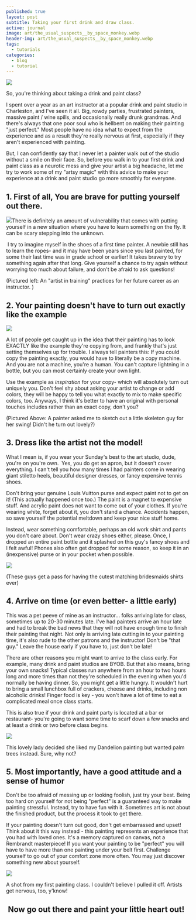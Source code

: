 ```yaml
---
published: true
layout: post
subtitle: Taking your first drink and draw class.
active: journal
image: art/the_usual_suspects__by_space_monkey.webp
header-img: art/the_usual_suspects__by_space_monkey.webp
tags:
  - tutorials
categories:
  - blog
  - tutorial
---
```

  

  

[![](https://2.bp.blogspot.com/-Zkzb0SgV77Q/WsJIbz7J8uI/AAAAAAAALbQ/AJ151y6oupMgO50mut-DGkTApwf30_LiQCLcBGAs/s320/16831085_1300769456682379_1155257373786239318_n.webp)](https://2.bp.blogspot.com/-Zkzb0SgV77Q/WsJIbz7J8uI/AAAAAAAALbQ/AJ151y6oupMgO50mut-DGkTApwf30_LiQCLcBGAs/s1600/16831085_1300769456682379_1155257373786239318_n.webp)

So, you're thinking about taking a drink and paint class?

I spent over a year as an art instructor at a popular drink and paint studio in Charleston, and I've seen it all. Big, rowdy parties, frustrated painters, massive paint / wine spills, and occasionally really drunk grandmas. And there's always that one poor soul who is hellbent on making their painting "just perfect." Most people have no idea what to expect from the experience and as a result they're really nervous at first, especially if they aren't experienced with painting.  
  
But, I can confidently say that I never let a painter walk out of the studio without a smile on their face. So, before you walk in to your first drink and paint class as a neurotic mess and give your artist a big headache, let me try to work some of my "artsy magic" with this advice to make your experience at a drink and paint studio go more smoothly for everyone.  
  
<!--more-->
  
  
  

1\. First of all, You are brave for putting yourself out there.
---------------------------------------------------------------

[![](https://3.bp.blogspot.com/-RHcZjL1DzFM/WsJPdHFqpKI/AAAAAAAALbs/0KGIVRfvNMMnpH1ISWCa8k7CcQQ6YVQWQCLcBGAs/s320/22007592_531506623853047_3592575859605165402_n.webp)](https://3.bp.blogspot.com/-RHcZjL1DzFM/WsJPdHFqpKI/AAAAAAAALbs/0KGIVRfvNMMnpH1ISWCa8k7CcQQ6YVQWQCLcBGAs/s1600/22007592_531506623853047_3592575859605165402_n.webp)There is definitely an amount of vulnerability that comes with putting yourself in a new situation where you have to learn something on the fly. It can be scary stepping into the unknown.  
  
 I try to imagine myself in the shoes of a first time painter. A newbie still has to learn the ropes- and it may have been years since you last painted, for some their last time was in grade school or earlier! It takes bravery to try something again after that long. Give yourself a chance to try again without worrying too much about failure, and don't be afraid to ask questions!  
  
(Pictured left: An "artist in training" practices for her future career as an instructor. )  
  
  
  
  
  

2\. Your painting doesn't have to turn out exactly like the example
-------------------------------------------------------------------

[![](https://3.bp.blogspot.com/-fCTsJtFLLKE/WsJN104JN2I/AAAAAAAALbg/6_Jrq5WDKtcvjvezumvpFCOFV1vAE15RACLcBGAs/s320/22046950_531505847186458_7576332721415401439_n.webp)](https://3.bp.blogspot.com/-fCTsJtFLLKE/WsJN104JN2I/AAAAAAAALbg/6_Jrq5WDKtcvjvezumvpFCOFV1vAE15RACLcBGAs/s1600/22046950_531505847186458_7576332721415401439_n.webp)

A lot of people get caught up in the idea that their painting has to look EXACTLY like the example they're copying from, and frankly that's just setting themselves up for trouble. I always tell painters this: If you could copy the painting exactly, you would have to literally be a copy machine. And you are not a machine, you're a human. You can't capture lightning in a bottle, but you can most certainly create your own light.  
  
Use the example as _inspiration_ for your copy- which will absolutely turn out uniquely you. Don't feel shy about asking your artist to change or add colors, they will be happy to tell you what exactly to mix to make specific colors, too. Anyways, I think it's better to have an original with personal touches includes rather than an exact copy, don't you?  
  
(Pictured Above: A painter asked me to sketch out a little skeleton guy for her swing! Didn't he turn out lovely?)  
  
  

3\. Dress like the artist not the model!
----------------------------------------

What I mean is, if you wear your Sunday's best to the art studio, dude, you're on you're own.  Yes, you do get an apron, but it doesn't cover everything. I can't tell you how many times I had painters come in wearing giant stiletto heels, beautiful designer dresses, or fancy expensive tennis shoes.  
  
Don't bring your genuine Louis Vuitton purse and expect paint not to get on it! (This actually happened once too.) The paint is a magnet to expensive stuff. And acrylic paint does not want to come out of your clothes. If you're wearing white, forget about it, you don't stand a chance. Accidents happen, so save yourself the potential meltdown and keep your nice stuff home.  
  
Instead, wear something comfortable, perhaps an old work shirt and pants you don't care about. Don't wear crazy shoes either, please. Once, I dropped an entire paint bottle and it splashed on this guy's fancy shoes and I felt awful! Phones also often get dropped for some reason, so keep it in an (inexpensive) purse or in your pocket when possible.  
  

[![](https://3.bp.blogspot.com/-GlkyTLN3s20/WsJSb4CvgPI/AAAAAAAALcA/k1LG71roms4-JhgUGAf8wfivp0AlLAMmACLcBGAs/s400/mar5IMG_20170304_212828206.webp)](https://3.bp.blogspot.com/-GlkyTLN3s20/WsJSb4CvgPI/AAAAAAAALcA/k1LG71roms4-JhgUGAf8wfivp0AlLAMmACLcBGAs/s1600/mar5IMG_20170304_212828206.webp)

  

(These guys get a pass for having the cutest matching bridesmaids shirts ever)

  

4\. Arrive on time (or even better- a little early)
---------------------------------------------------

This was a pet peeve of mine as an instructor... folks arriving late for class, sometimes up to 20-30 minutes late. I've had painters arrive an hour late and had to break the bad news that they will not have enough time to finish their painting that night. Not only is arriving late cutting in to your painting time, it's also rude to the other patrons and the instructor! Don't be "that guy." Leave the house early if you have to, just don't be late!  
  
There are other reasons you might want to arrive to the class early. For example, many drink and paint studios are BYOB. But that also means, bring your own snacks! Typical classes run anywhere from an hour to two hours long and more times than not they're scheduled in the evening when you'd normally be having dinner. So, you might get a little hungry. It wouldn't hurt to bring a small lunchbox full of crackers, cheese and drinks, including non alcoholic drinks! Finger food is key - you won't have a lot of time to eat a complicated meal once class starts.  
  
This is also true if your drink and paint party is located at a bar or restaurant- you're going to want some time to scarf down a few snacks and at least a drink or two before class begins.  
  
  

[![](https://3.bp.blogspot.com/-oY1k-Q7Bfik/WsJVu2vouJI/AAAAAAAALcI/ohjvkYzYawkFgajPjWIiaeyQO5pc9SQ7wCLcBGAs/s400/19621110_489480914722285_3284929249431895725_o.webp)](https://3.bp.blogspot.com/-oY1k-Q7Bfik/WsJVu2vouJI/AAAAAAAALcI/ohjvkYzYawkFgajPjWIiaeyQO5pc9SQ7wCLcBGAs/s1600/19621110_489480914722285_3284929249431895725_o.webp)

  

This lovely lady decided she liked my Dandelion painting but wanted palm trees instead. Sure, why not?

5\. Most importantly, have a good attitude and a sense of humor
---------------------------------------------------------------

Don't be too afraid of messing up or looking foolish, just try your best. Being too hard on yourself for not being "perfect" is a guaranteed way to make painting stressful. Instead, try to have fun with it. Sometimes art is not about the finished product, but the process it took to get there.  
  
If your painting doesn't turn out good, don't get embarrassed and upset! Think about it this way instead - this painting represents an experience that you had with loved ones. It's a memory captured on canvas, not a Rembrandt masterpiece! If you want your painting to be "perfect" you will have to have more than one painting under your belt first. Challenge yourself to go out of your comfort zone more often. You may just discover something new about yourself.  
  

[![](https://2.bp.blogspot.com/-qzm4MxS1FyI/WsK-UmY01qI/AAAAAAAALco/KKNujTXtiQwuAd75_Pdvw6V1bX_OdYXMgCLcBGAs/s400/mar5.webp)](https://2.bp.blogspot.com/-qzm4MxS1FyI/WsK-UmY01qI/AAAAAAAALco/KKNujTXtiQwuAd75_Pdvw6V1bX_OdYXMgCLcBGAs/s1600/mar5.webp)

  

A shot from my first painting class. I couldn't believe I pulled it off. Artists get nervous, too, y'know! 

  
  

 Now go out there and paint your little heart out!
--------------------------------------------------
